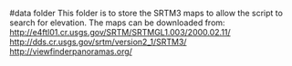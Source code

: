#data folder
This folder is to store the SRTM3 maps to allow the script to search for elevation. The maps can be downloaded from:  
http://e4ftl01.cr.usgs.gov/SRTM/SRTMGL1.003/2000.02.11/  
http://dds.cr.usgs.gov/srtm/version2_1/SRTM3/  
http://viewfinderpanoramas.org/  
